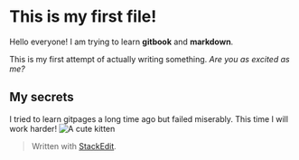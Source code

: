 ﻿
# This is my first file!

Hello everyone! I am trying to learn **gitbook** and **markdown**. 

This is my first attempt of actually writing something. *Are you as excited as me?*

## My secrets
I tried to learn gitpages a long time ago but failed miserably. This time I will work harder!
![A cute kitten](https://placekitten.com/g/200/300)
> Written with [StackEdit](https://stackedit.io/).
